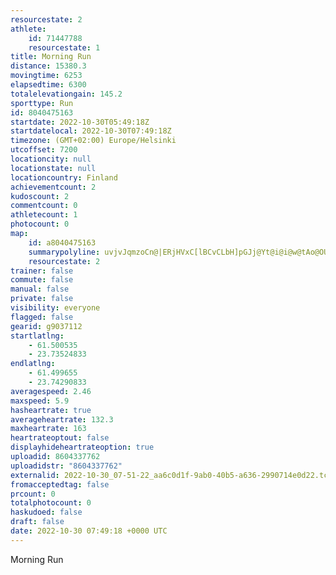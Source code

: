 ```yaml
---
resourcestate: 2
athlete:
    id: 71447788
    resourcestate: 1
title: Morning Run
distance: 15380.3
movingtime: 6253
elapsedtime: 6300
totalelevationgain: 145.2
sporttype: Run
id: 8040475163
startdate: 2022-10-30T05:49:18Z
startdatelocal: 2022-10-30T07:49:18Z
timezone: (GMT+02:00) Europe/Helsinki
utcoffset: 7200
locationcity: null
locationstate: null
locationcountry: Finland
achievementcount: 2
kudoscount: 2
commentcount: 0
athletecount: 1
photocount: 0
map:
    id: a8040475163
    summarypolyline: uvjvJqmzoCn@|ERjHVxC[lBCvCLbH]pGJj@Yt@i@i@w@tAo@OUpBY`A{@xA{AvEgCtGwAjFYhB}BfI_AtBeAfDq@pCkBfKYdDw@vDWpCUv@Ev@sA~HIhA]|ASnC}@fFMdABZu@tIc@pDIlGa@fBg@d@I~Cg@fDk@~BG`D}@bG{@~Lo@zCy@jJ[nACbCP`BcAbEGjAe@~AMzA_@tAGjA}AtJM`BKpGUlFgA|OU`AFh@e@jC@~@SnAGlDSbBAdAStAc@lAg@bCa@~GQrA]|Ai@nGs@zDIhBc@~CCjAqAnLCnAc@zCO`Cg@bBgAdG]|DD^XRFnAa@lBq@jBc@fCi@`BA^eAvBu@tBaArEo@xBi@nCGnBeA|DEz@o@hDeAnE{@`CoBfHa@jBIfBa@fCa@`GGbDHt@AfAl@xEXbK\`Gx@rL~@pIAt@TpBPh@r@l@^Kv@X^lArAt@z@r@n@r@F|@WnASpDRjBtFChAkBjB}AtAGlAJCiDF{@|@wCt@iEL_B?eESsFrAiBj@o@bAi@^D^b@dAJfBc@bCaBt@Mh@f@TBh@g@V{@D}AGw@T_HEs@FmBRcB~@}FZ_Ab@cCPcBRaG@sBIoIX}Ad@mAt@u@z@}Ar@}Aj@k@pBqA^NX~BJZ`@RlBFj@M^y@Ba@OuBc@_CGwDI_Bs@gCKgAp@yAvAoEl@w@t@c@hAeDb@_@V^LAr@aC[oCw@yCOGqBmDmBcBuDmG[oASsBSk@K_Ck@uHA}@TsDOqBv@{JFeIXiCf@uCHmE?{CUeFPmBk@mJNcEEcGDsBL]tEoDdAmAZ_B`@q@ZcC[uE@}DJaBZuB?g@zBiBRi@Cy@a@oAc@uCk@uAm@q@Ok@nAiKQqAqA}CWmB[sAKsB@oCLyAx@cCt@kIOiAs@c@Ii@t@kGp@wBf@}BtAmCZoBr@oCj@_A`@oAjAcBpAqD~@eBt@gDv@Yr@uAAs@aBeHOcAf@mAhB_HxBcFj@k@bByDNAf@b@z@bBbBvBlA`Cj@pAx@`AZt@xAj@fAfAh@ERa@PcAPaDSoBTgGIcFj@YzAj@f@SFWYmCOuESaCq@}N]}CKgEG_F_@gDe@uFOoD_AgE_AwJYuLM}A[Q[LcAlDuAv@Wc@[aBsAsDc@uBe@MKUIcEu@iA_@eBYiGOw@Jg@Ae@u@qIWeF@wE
    resourcestate: 2
trainer: false
commute: false
manual: false
private: false
visibility: everyone
flagged: false
gearid: g9037112
startlatlng:
    - 61.500535
    - 23.73524833
endlatlng:
    - 61.499655
    - 23.74290833
averagespeed: 2.46
maxspeed: 5.9
hasheartrate: true
averageheartrate: 132.3
maxheartrate: 163
heartrateoptout: false
displayhideheartrateoption: true
uploadid: 8604337762
uploadidstr: "8604337762"
externalid: 2022-10-30_07-51-22_aa6c0d1f-9ab0-40b5-a636-2990714e0d22.tcx
fromacceptedtag: false
prcount: 0
totalphotocount: 0
haskudoed: false
draft: false
date: 2022-10-30 07:49:18 +0000 UTC
---
```

Morning Run